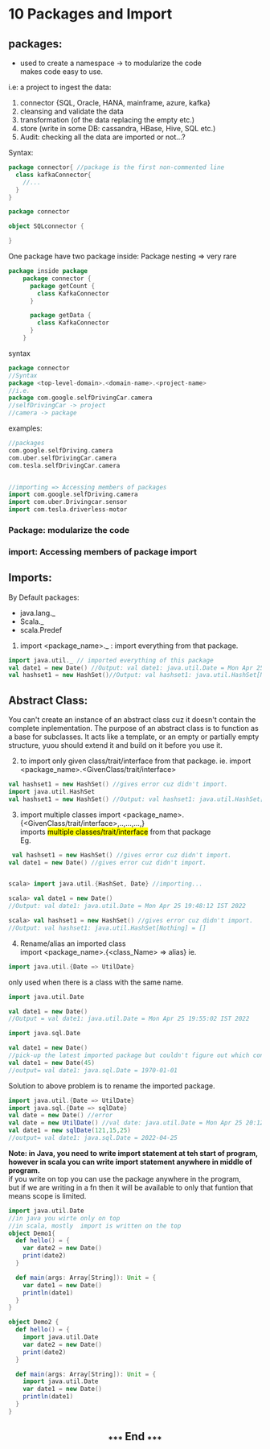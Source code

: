 # 10 Packages and Import
## packages:
* used to create a namespace -> to modularize the code<br>
makes code easy to use.

i.e:  a project to ingest the data:
1. connector {SQL, Oracle, HANA, mainframe, azure, kafka}
2. cleansing and validate the data
3. transformation (of the data replacing the empty etc.)
4. store (write in some DB: cassandra, HBase, Hive, SQL etc.)
5. Audit: checking all the data are imported or not...?

Syntax:
```scala
package connector{ //package is the first non-commented line
  class kafkaConnector{
    //...
  }
}
```
```scala
package connector

object SQLconnector {

}
```
One package have two package inside: Package nesting => very rare
```scala
package inside package
    package connector {
      package getCount {
        class KafkaConnector
      }

      package getData {
        class KafkaConnector
      }
    }
```
syntax
```scala
package connector
//Syntax
package <top-level-domain>.<domain-name>.<project-name>
//i.e.
package com.google.selfDrivingCar.camera
//selfDrivingCar -> project
//camera -> package
```
examples:
```scala
//packages
com.google.selfDriving.camera
com.uber.selfDrivingCar.camera
com.tesla.selfDrivingCar.camera


//importing => Accessing members of packages
import com.google.selfDriving.camera
import com.uber.Drivingcar.sensor
import com.tesla.driverless-motor

```
### Package: modularize the code
### import: Accessing members of package import

## Imports:
By Default packages:
* java.lang._
* Scala._
* scala.Predef

1. import <package_name>._ : import everything from that package.
```scala
import java.util._ // imported everything of this package
val date1 = new Date() //Output: val date1: java.util.Date = Mon Apr 25 19:17:12 IST 2022
val hashset1 = new HashSet()//Output: val hashset1: java.util.HashSet[Nothing] = []

```
## Abstract Class:
You can't create an instance of an abstract class cuz it doesn't contain the complete inplementation.
The purpose of an abstract class is to function as a base for subclasses. It acts like a  template,
or an empty or partially empty structure, yuou should extend it and build on it before you use it.

2.  to import only given class/trait/interface from that package.
ie. import <package_name>.<GivenClass/trait/interface>
```scala
val hashset1 = new HashSet() //gives error cuz didn't import.
import java.util.HashSet
val hashset1 = new HashSet() //Output: val hashset1: java.util.HashSet[Nothing] = []
```
3. import multiple classes
import <package_name>.{<GivenClass/trait/interface>,..,...,...,} <br>
imports <mark>multiple classes/trait/interface</mark> from that package<br>
Eg.
```scala
 val hashset1 = new HashSet() //gives error cuz didn't import.
val date1 = new Date() //gives error cuz didn't import.


scala> import java.util.{HashSet, Date} //importing...

scala> val date1 = new Date()
//Output: val date1: java.util.Date = Mon Apr 25 19:48:12 IST 2022

scala> val hashset1 = new HashSet() //gives error cuz didn't import.
//Output: val hashset1: java.util.HashSet[Nothing] = []

```
4. Rename/alias an imported class<br>
import <package_name>.{<class_Name> => alias}
ie.
```scala
import java.util.{Date => UtilDate}
```
only used when there is a class with the same name.<br>
```scala
import java.util.Date

val date1 = new Date()
//Output = val date1: java.util.Date = Mon Apr 25 19:55:02 IST 2022

import java.sql.Date

val date1 = new Date()
//pick-up the latest imported package but couldn't figure out which constructor to use.
val date1 = new Date(45)
//output= val date1: java.sql.Date = 1970-01-01
```
Solution to above problem is  to rename the imported package.
```scala
import java.util.{Date => UtilDate}
import java.sql.{Date => sqlDate}
val date = new Date() //error
val date = new UtilDate() //val date: java.util.Date = Mon Apr 25 20:12:19 IST 2022
val date1 = new sqlDate(121,15,25)
//output= val date1: java.sql.Date = 2022-04-25
```
**Note: in Java, you need to write import statement at teh start of program, 
<br>however in scala you can write import statement anywhere in middle of program.**
<br>if you write on top you can use the package anywhere in the program, <br>
but if we are writing in a fn then it will be available to only that funtion that means scope is limited.
```scala
import java.util.Date
//in java you wirte only on top
//in scala, mostly  import is written on the top
object Demo1{
  def hello() = {
    var date2 = new Date()
    print(date2)
  }

  def main(args: Array[String]): Unit = {
    var date1 = new Date()
    println(date1)
  }
}
```
```scala
object Demo2 {
  def hello() = {
    import java.util.Date
    var date2 = new Date()
    print(date2)
  }

  def main(args: Array[String]): Unit = {
    import java.util.Date
    var date1 = new Date()
    println(date1)
  }
}
```
<h2 align="center"><sub>*** </sub> End <sub>***</sub></h2>
